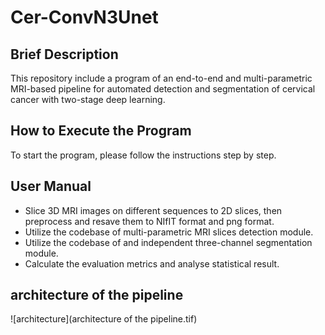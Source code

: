 # Cer-ConvN3Unet
## Brief Description
This repository include a program of an end-to-end and multi-parametric MRI-based pipeline for automated detection and segmentation of cervical cancer with two-stage deep learning.
## How to Execute the Program
To start the program, please follow the instructions step by step.
## User Manual
- Slice 3D MRI images on different sequences to 2D slices, then preprocess and resave them to NIfIT format and png  format.
- Utilize the codebase of multi-parametric MRI slices detection module.
- Utilize the codebase of and independent three-channel segmentation module.
- Calculate the evaluation metrics and analyse statistical result.
## architecture of the pipeline
![architecture](architecture of the pipeline.tif)
